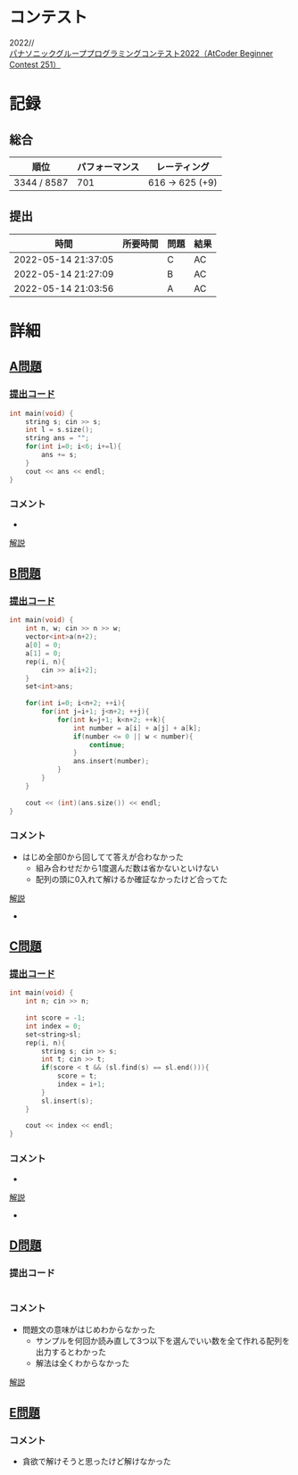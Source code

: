 # コンテスト
2022//<br>
[パナソニックグループプログラミングコンテスト2022（AtCoder Beginner Contest 251）](https://atcoder.jp/contests/abc251)

# 記録
## 総合
|  順位  |  パフォーマンス  | レーティング |
| ---- | ---- | ---- |
| 3344 / 8587 | 701 | 616 → 625 (+9) |

## 提出
|  時間  |  所要時間  |  問題  | 結果 |
| ---- | ---- | ---- | ---- |
| 2022-05-14 21:37:05 |  | C | AC |
| 2022-05-14 21:27:09 |  | B | AC |
| 2022-05-14 21:03:56 |  | A | AC |


# 詳細
## [A問題](https://atcoder.jp/contests/abc251/tasks/abc251_a)
### [提出コード](https://atcoder.jp/contests/abc251/submissions/31658954)
```c++
int main(void) {
	string s; cin >> s;
	int l = s.size();
	string ans = "";
	for(int i=0; i<6; i+=l){
		ans += s;
	}
	cout << ans << endl;
}
```

### コメント

* 

[解説](https://atcoder.jp/contests/abc251/editorial/3959)


## [B問題](https://atcoder.jp/contests/abc251/tasks/abc251_b)
### [提出コード](https://atcoder.jp/contests/abc251/submissions/31671784)
```c++
int main(void) {
	int n, w; cin >> n >> w;
	vector<int>a(n+2);
	a[0] = 0;
	a[1] = 0;
	rep(i, n){
		cin >> a[i+2];
	}
	set<int>ans;
 
	for(int i=0; i<n+2; ++i){
		for(int j=i+1; j<n+2; ++j){
			for(int k=j+1; k<n+2; ++k){
				int number = a[i] + a[j] + a[k];
				if(number <= 0 || w < number){
					continue;
				}
				ans.insert(number);
			}
		}
	}
 
	cout << (int)(ans.size()) << endl;
}
```

### コメント

* はじめ全部0から回してて答えが合わなかった
    * 組み合わせだから1度選んだ数は省かないといけない
    * 配列の頭に0入れて解けるか確証なかったけど合ってた

[解説](https://atcoder.jp/contests/abc251/editorial/3957)

* 


## [C問題](https://atcoder.jp/contests/abc251/tasks/abc251_c)
### [提出コード](https://atcoder.jp/contests/abc251/submissions/31675172)

```c++
int main(void) {
	int n; cin >> n;
 
	int score = -1;
	int index = 0;
	set<string>sl;
	rep(i, n){
		string s; cin >> s;
		int t; cin >> t;
		if(score < t && (sl.find(s) == sl.end())){			
			score = t;
			index = i+1; 
		}
		sl.insert(s);
	}
 
	cout << index << endl;
}
```

### コメント
* 

[解説](https://atcoder.jp/contests/abc251/editorial/3968)

* 


## [D問題](https://atcoder.jp/contests/abc251/tasks/abc251_d)
### 提出コード

```c++

```

### コメント
* 問題文の意味がはじめわからなかった
    * サンプルを何回か読み直して3つ以下を選んでいい数を全て作れる配列を出力するとわかった
    * 解法は全くわからなかった

[解説]()

## [E問題](https://atcoder.jp/contests/abc251/tasks/abc251_e)

### コメント
* 貪欲で解けそうと思ったけど解けなかった